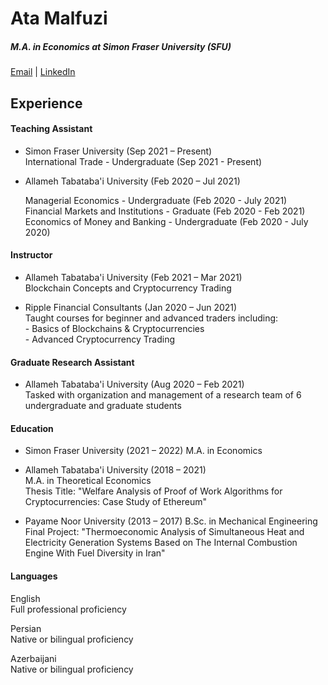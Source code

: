 # Ata Malfuzi
##### M.A. in Economics at Simon Fraser University (SFU)

[Email](ata_malfuzi@sfu.ca) | [LinkedIn](https://www.linkedin.com/in/ata-malfuzi/)

## Experience
#### Teaching Assistant

- Simon Fraser University (Sep 2021 – Present)  
    International Trade - Undergraduate (Sep 2021 - Present)
    
- Allameh Tabataba'i University (Feb 2020 – Jul 2021)

    Managerial Economics - Undergraduate (Feb 2020 - July 2021)  
    Financial Markets and Institutions - Graduate (Feb 2020 - Feb 2021)  
    Economics of Money and Banking - Undergraduate (Feb 2020 - July 2020) 


#### Instructor  
- Allameh Tabataba'i University (Feb 2021 – Mar 2021)  
    Blockchain Concepts and Cryptocurrency Trading

- Ripple Financial Consultants (Jan 2020 – Jun 2021)  
    Taught courses for beginner and advanced traders including:  
      - Basics of Blockchains & Cryptocurrencies  
      - Advanced Cryptocurrency Trading   

#### Graduate Research Assistant  
- Allameh Tabataba'i University (Aug 2020 – Feb 2021)  
    Tasked with organization and management of a research team of 6 undergraduate and graduate students

#### Education
- Simon Fraser University (2021 – 2022)
  M.A. in Economics 

- Allameh Tabataba'i University (2018 – 2021)  
  M.A. in Theoretical Economics  
    Thesis Title: "Welfare Analysis of Proof of Work Algorithms for Cryptocurrencies: Case Study of Ethereum"

- Payame Noor University (2013 – 2017)
  B.Sc. in Mechanical Engineering  
    Final Project: "Thermoeconomic Analysis of Simultaneous Heat and Electricity Generation Systems Based on The Internal Combustion Engine With Fuel Diversity in Iran"


#### Languages

English  
Full professional proficiency

Persian  
Native or bilingual proficiency

Azerbaijani  
Native or bilingual proficiency

